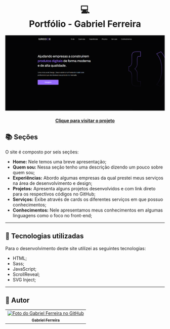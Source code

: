 <h1 align="center">
  💻<br>Portfólio - Gabriel Ferreira
</h1>

![Resultado final do projeto](assets/image/preview.png)

<h4 align="center"><a href="https://gabirudev.com/">Clique para visitar o projeto</a></h4>

## 📚 Seções

O site é composto por seis seções:

- **Home:** Nele temos uma breve apresentação;
- **Quem sou:** Nessa seção tenho uma descrição dizendo um pouco sobre quem sou;
- **Experiências:** Abordo algumas empresas da qual prestei meus serviços na área de desenvolvimento e design;
- **Projetos:** Apresenta alguns projetos desenvolvidos e com link direto para os respectivos códigos no GitHub;
- **Serviços:** Exibe através de cards os diferentes serviços em que possuo conhecimentos;
- **Conhecimentos:** Nele apresentamos meus conhecimentos em algumas linguagens como o foco no front-end;

---

## 💼 Tecnologias utilizadas

Para o desenvolvimento deste site utilizei as seguintes tecnologias:

- HTML;
- Sass;
- JavaScript;
- ScrollReveal;
- SVG Inject;

---

<h2>🦄 Autor</h2>

<table>
  <tr>
    <td align="center">
      <a href="https://github.com/GabrielFSouza">
        <img src="https://avatars3.githubusercontent.com/u/31936044" width="100px;" alt="Foto do Gabriel Ferreira no GitHub"/><br>
        <sub>
          <b>Gabriel Ferreira</b>
        </sub>
      </a>
    </td>
  </tr>
</table>
